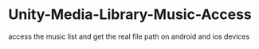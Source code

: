 # Unity-Media-Library-Music-Access
access the music list and get the real file path on android and ios devices

